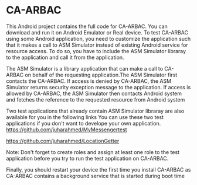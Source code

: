 # CA-ARBAC
This Android project contains the full code for CA-ARBAC. You can download and run it on Android Emulator or Real device. 
To test CA-ARBAC using some Android application, you need to customize the application such that it makes a call to ASM Simulator instead of existing Android service for resource access. To do so, you have to include the ASM Simulator libraray to the application and 
call it from the application.

The ASM Simulator is a library application that can make a call to CA-ARBAC on behalf of the requesting application.The ASM Simulator first contacts the CA-ARBAC. If access is denied by CA-ARBAC, the ASM Simulator returns security exception message to the application. If access is allowed by CA-ARBAC, the ASM Simulator then contacts Android system and fetches the reference to the requested resource from Android system
   
Two test applications that already contain ASM Simulator libraray are also available for you in the following links 
You can use these two test applications if you don't want to develope your own application.
https://github.com/juharahmed/MyMessengertest 

https://github.com/juharahmed/LocationGetter
 

Note: Don't forget to create roles and assign at least one role to the test application before you try to run the test application on CA-ARBAC. 

Finally, you should restart your device the first time you install CA-ARBAC as CA-ARBAC contains a background service that is started 
during boot time

